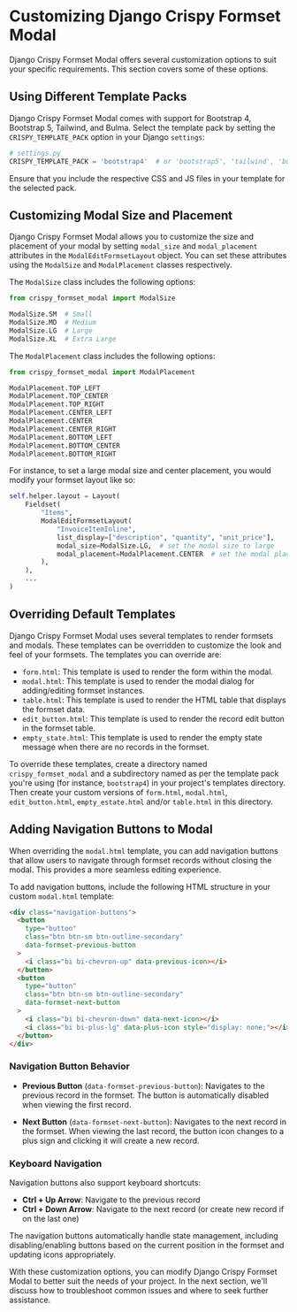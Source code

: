 # Customizing Django Crispy Formset Modal

Django Crispy Formset Modal offers several customization options to suit your specific requirements. This section covers some of these options.

## Using Different Template Packs

Django Crispy Formset Modal comes with support for Bootstrap 4, Bootstrap 5, Tailwind, and Bulma. Select the template pack by setting the `CRISPY_TEMPLATE_PACK` option in your Django `settings`:

```python
# settings.py
CRISPY_TEMPLATE_PACK = 'bootstrap4'  # or 'bootstrap5', 'tailwind', 'bulma'
```

Ensure that you include the respective CSS and JS files in your template for the selected pack.

## Customizing Modal Size and Placement

Django Crispy Formset Modal allows you to customize the size and placement of your modal by setting `modal_size` and `modal_placement` attributes in the `ModalEditFormsetLayout` object. You can set these attributes using the `ModalSize` and `ModalPlacement` classes respectively.

The `ModalSize` class includes the following options:

```python
from crispy_formset_modal import ModalSize

ModalSize.SM  # Small
ModalSize.MD  # Medium
ModalSize.LG  # Large
ModalSize.XL  # Extra Large
```

The `ModalPlacement` class includes the following options:

```python
from crispy_formset_modal import ModalPlacement

ModalPlacement.TOP_LEFT
ModalPlacement.TOP_CENTER
ModalPlacement.TOP_RIGHT
ModalPlacement.CENTER_LEFT
ModalPlacement.CENTER
ModalPlacement.CENTER_RIGHT
ModalPlacement.BOTTOM_LEFT
ModalPlacement.BOTTOM_CENTER
ModalPlacement.BOTTOM_RIGHT
```

For instance, to set a large modal size and center placement, you would modify your formset layout like so:

```python
self.helper.layout = Layout(
    Fieldset(
        "Items",
        ModalEditFormsetLayout(
            "InvoiceItemInline",
            list_display=["description", "quantity", "unit_price"],
            modal_size=ModalSize.LG,  # set the modal size to large
            modal_placement=ModalPlacement.CENTER  # set the modal placement to center
        ),
    ),
    ...
)
```

## Overriding Default Templates

Django Crispy Formset Modal uses several templates to render formsets and modals. These templates can be overridden to customize the look and feel of your formsets. The templates you can override are:

* `form.html`: This template is used to render the form within the modal.
* `modal.html`: This template is used to render the modal dialog for adding/editing formset instances.
* `table.html`: This template is used to render the HTML table that displays the formset data.
* `edit_button.html`: This template is used to render the record edit button in the formset table.
* `empty_state.html`: This template is used to render the empty state message when there are no records in the formset.

To override these templates, create a directory named `crispy_formset_modal` and a subdirectory named as per the template pack you're using (for instance, `bootstrap4`) in your project's templates directory. Then create your custom versions of `form.html`, `modal.html`, `edit_button.html`, `empty_estate.html`  and/or `table.html` in this directory.


## Adding Navigation Buttons to Modal

When overriding the `modal.html` template, you can add navigation buttons that allow users to navigate through formset records without closing the modal. This provides a more seamless editing experience.

To add navigation buttons, include the following HTML structure in your custom `modal.html` template:

```html
<div class="navigation-buttons">
  <button
    type="button"
    class="btn btn-sm btn-outline-secondary"
    data-formset-previous-button
  >
    <i class="bi bi-chevron-up" data-previous-icon></i>
  </button>
  <button
    type="button"
    class="btn btn-sm btn-outline-secondary"
    data-formset-next-button
  >
    <i class="bi bi-chevron-down" data-next-icon></i>
    <i class="bi bi-plus-lg" data-plus-icon style="display: none;"></i>
  </button>
</div>
```

### Navigation Button Behavior

* **Previous Button** (`data-formset-previous-button`): Navigates to the previous record in the formset. The button is automatically disabled when viewing the first record.

* **Next Button** (`data-formset-next-button`): Navigates to the next record in the formset. When viewing the last record, the button icon changes to a plus sign and clicking it will create a new record.

### Keyboard Navigation

Navigation buttons also support keyboard shortcuts:

* **Ctrl + Up Arrow**: Navigate to the previous record
* **Ctrl + Down Arrow**: Navigate to the next record (or create new record if on the last one)

The navigation buttons automatically handle state management, including disabling/enabling buttons based on the current position in the formset and updating icons appropriately.


With these customization options, you can modify Django Crispy Formset Modal to better suit the needs of your project. In the next section, we'll discuss how to troubleshoot common issues and where to seek further assistance.

